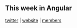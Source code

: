 ## This week in Angular


<a href="https://twitter.com/SwissAngular">twitter</a> | <a href="https://swissangular.com/">website</a> | <a href="https://swissangular.com/members/">members</a>

